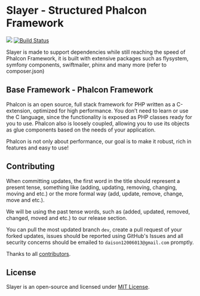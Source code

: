 Slayer - Structured Phalcon Framework
=====================================

<img src="http://phalconist.com/phalconslayer/slayer/default.svg"> [![Build Status](https://travis-ci.org/phalconslayer/slayer.svg?branch=master)](https://travis-ci.org/phalconslayer/slayer)

Slayer is made to support dependencies while still reaching the speed of Phalcon Framework, it is built with extensive packages such as flysystem, symfony components, swiftmailer, phinx and many more (refer to composer.json)

## Base Framework - Phalcon Framework

Phalcon is an open source, full stack framework for PHP written as a C-extension, optimized for high performance. You don’t need to learn or use the C language, since the functionality is exposed as PHP classes ready for you to use. Phalcon also is loosely coupled, allowing you to use its objects as glue components based on the needs of your application.

Phalcon is not only about performance, our goal is to make it robust, rich in features and easy to use!

## Contributing

When committing updates, the first word in the title should represent a present tense, something like (adding, updating, removing, changing, moving and etc.) or the more formal way (add, update, remove, change, move and etc.).

We will be using the past tense words, such as (added, updated, removed, changed, moved and etc.) to our release section.

You can pull the most updated branch ``dev``, create a pull request of your forked updates, issues should be reported using GitHub's Issues and all security concerns should be emailed to ``daison12006013@gmail.com`` promptly.

Thanks to all [contributors](https://github.com/phalconslayer/slayer/graphs/contributors).

## License

Slayer is an open-source and licensed under [MIT License](http://opensource.org/licenses/MIT).
